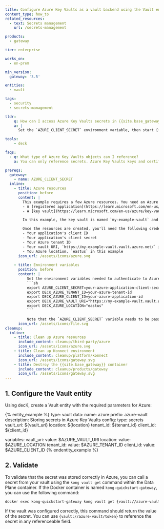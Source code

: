 ```yaml
---
title: Configure Azure Key Vaults as a vault backend using the Vault entity
content_type: how_to
related_resources:
  - text: Secrets management
    url: /secrets-management

products:
  - gateway

tier: enterprise

works_on:
  - on-prem

min_version:
  gateway: '3.5'

entities: 
  - vault

tags:
  - security
  - secrets-management

tldr:
    q: How can I access Azure Key Vaults secrets in {{site.base_gateway}}?
    a: |
      Set the `AZURE_CLIENT_SECRET` environment variable, then start {{site.base_gateway}} with this environment variable. Create a Vault entity and add the required Azure parameters: `vault_uri`, `location`, `tenant_id`, and `client_id`.

tools:
    - deck

faqs:
  - q: What type of Azure Key Vaults objects can I reference?
    a: You can only reference secrets. Azure Key Vaults keys and certificates are not supported.

prereqs:
  gateway:
    - name: AZURE_CLIENT_SECRET
  inline:
    - title: Azure resources
      position: before
      content: |
        This example requires a few Azure resources. You need an Azure subscription and permissions to create or access these resources:
        - A [registered application](https://learn.microsoft.com/en-us/entra/identity-platform/quickstart-register-app?tabs=certificate) to use for authentication.
        - A [key vault](https://learn.microsoft.com/en-us/azure/key-vault/general/quick-create-portal) with at least one [secret](https://learn.microsoft.com/en-us/azure/key-vault/secrets/quick-create-portal). Make sure that your application has access to the key vault.

        In this example, the key vault is named `my-example-vault` and contains a secret named `token` whose value is a Bearer token.

        Once the resources are created, you'll need the following credentials to connect {{site.base_gateway}} to your Azure key vault:
        - Your application's client ID
        - Your application's client secret
        - Your Azure tenant ID
        - Your vault URI, `https://my-example-vault.vault.azure.net/` in this example
        - You Azure location, `eastus` in this example
      icon_url: /assets/icons/azure.svg
      
    - title: Environment variables
      position: before
      content: |
          Set the environment variables needed to authenticate to Azure:
          ```sh
          export AZURE_CLIENT_SECRET=your-azure-application-client-secret
          export DECK_AZURE_TENANT_ID=your-azure-tenant-id
          export DECK_AZURE_CLIENT_ID=your-azure-application-id
          export DECK_AZURE_VAULT_URI="https://my-example-vault.vault.azure.net/"
          export DECK_AZURE_LOCATION="eastus"
          ```

          Note that the `AZURE_CLIENT_SECRET` variable needs to be passed when creating your Data Plane container.
      icon_url: /assets/icons/file.svg
cleanup:
  inline:
    - title: Clean up Azure resources
      include_content: cleanup/third-party/azure
      icon_url: /assets/icons/azure.svg
    - title: Clean up Konnect environment
      include_content: cleanup/platform/konnect
      icon_url: /assets/icons/gateway.svg
    - title: Destroy the {{site.base_gateway}} container
      include_content: cleanup/products/gateway
      icon_url: /assets/icons/gateway.svg 
---
```


## 1. Configure the Vault entity

Using decK, create a Vault entity with the required parameters for Azure:

{% entity_example %}
type: vault
data:
  name: azure
  prefix: azure-vault
  description: Storing secrets in Azure Key Vaults
  config:
    type: secrets
    vault_uri: ${vault_uri}
    location: ${location}
    tenant_id: ${tenant_id}
    client_id: ${client_id}

variables:
  vault_uri:
    value: $AZURE_VAULT_URI
  location:
    value: $AZURE_LOCATION
  tenant_id:
    value: $AZURE_TENANT_ID
  client_id:
    value: $AZURE_CLIENT_ID
{% endentity_example %}

## 2. Validate

To validate that the secret was stored correctly in Azure, you can call a secret from your vault using the `kong vault get` command within the Data Plane container. If the Docker container is named `kong-quickstart-gateway`, you can use the following command:

```sh
docker exec kong-quickstart-gateway kong vault get {vault://azure-vault/token}
```

If the vault was configured correctly, this command should return the value of the secret. You can use `{vault://azure-vault/token}` to reference the secret in any referenceable field.